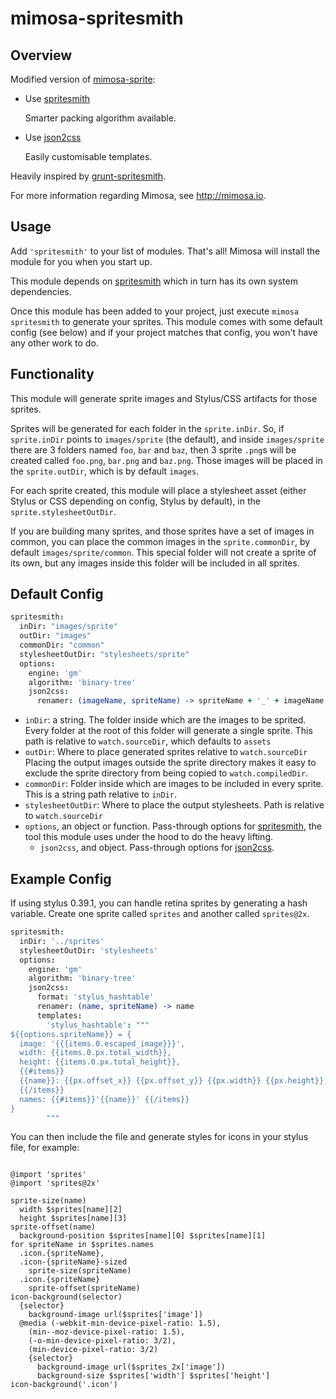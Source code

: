 mimosa-spritesmith
===========
## Overview

Modified version of [mimosa-sprite](https://github.com/dbashford/mimosa-sprite):

- Use [spritesmith](https://github.com/Ensighten/spritesmith)

  Smarter packing algorithm available.

- Use [json2css](https://github.com/twolfson/json2css)

  Easily customisable templates.

Heavily inspired by [grunt-spritesmith](https://github.com/Ensighten/grunt-spritesmith).

For more information regarding Mimosa, see http://mimosa.io.

## Usage

Add `'spritesmith'` to your list of modules.  That's all!  Mimosa will install the module for you when you start up.

This module depends on [spritesmith](https://github.com/Ensighten/spritesmith) which in turn has its own system dependencies.

Once this module has been added to your project, just execute `mimosa spritesmith` to generate your sprites.  This module comes with some default config (see below) and if your project matches that config, you won't have any other work to do.

## Functionality

This module will generate sprite images and Stylus/CSS artifacts for those sprites.

Sprites will be generated for each folder in the `sprite.inDir`. So, if `sprite.inDir` points to `images/sprite` (the default), and inside `images/sprite` there are 3 folders named `foo`, `bar` and `baz`, then 3 sprite `.png`s will be created called `foo.png`, `bar.png` and `baz.png`. Those images will be placed in the `sprite.outDir`, which is by default `images`.

For each sprite created, this module will place a stylesheet asset (either Stylus or CSS depending on config, Stylus by default), in the `sprite.stylesheetOutDir`.

If you are building many sprites, and those sprites have a set of images in common, you can place the common images in the `sprite.commonDir`, by default `images/sprite/common`.  This special folder will not create a sprite of its own, but any images inside this folder will be included in all sprites.

## Default Config

```coffee
spritesmith:
  inDir: "images/sprite"
  outDir: "images"
  commonDir: "common"
  stylesheetOutDir: "stylesheets/sprite"
  options:
    engine: 'gm'
    algorithm: 'binary-tree'
    json2css:
      renamer: (imageName, spriteName) -> spriteName + '_' + imageName
```

* `inDir`: a string. The folder inside which are the images to be sprited. Every folder at the root of this folder will generate a single sprite. This path is relative to `watch.sourceDir`, which defaults to `assets`
* `outDir`: Where to place generated sprites relative to `watch.sourceDir` Placing the output images outside the sprite directory makes it easy to exclude the sprite directory from being copied to `watch.compiledDir`.
* `commonDir`: Folder inside which are images to be included in every sprite. This is a string path relative to `inDir`.
* `stylesheetOutDir`: Where to place the output stylesheets. Path is relative to `watch.sourceDir`
* `options`, an object or function. Pass-through options for [spritesmith](https://github.com/Ensighten/spritesmith), the tool this module uses under the hood to do the heavy lifting.
  * `json2css`, and object. Pass-through options for [json2css](https://github.com/twolfson/json2css).

## Example Config

If using stylus 0.39.1, you can handle retina sprites by generating a hash
variable. Create one sprite called `sprites` and another called `sprites@2x`.

```coffee
spritesmith:
  inDir: '../sprites'
  stylesheetOutDir: 'stylesheets'
  options:
    engine: 'gm'
    algorithm: 'binary-tree'
    json2css:
      format: 'stylus_hashtable'
      renamer: (name, spriteName) -> name
      templates:
        'stylus_hashtable': """
${{options.spriteName}} = {
  image: '{{{items.0.escaped_image}}}',
  width: {{items.0.px.total_width}},
  height: {{items.0.px.total_height}},
  {{#items}}
  {{name}}: {{px.offset_x}} {{px.offset_y}} {{px.width}} {{px.height}},
  {{/items}}
  names: {{#items}}'{{name}}' {{/items}}
}
        """
```

You can then include the file and generate styles for icons in your stylus file, for example:

```

@import 'sprites'
@import 'sprites@2x'

sprite-size(name)
  width $sprites[name][2]
  height $sprites[name][3]
sprite-offset(name)
  background-position $sprites[name][0] $sprites[name][1]
for spriteName in $sprites.names
  .icon.{spriteName},
  .icon-{spriteName}-sized
    sprite-size(spriteName)
  .icon.{spriteName}
    sprite-offset(spriteName)
icon-background(selector)
  {selector}
    background-image url($sprites['image'])
  @media (-webkit-min-device-pixel-ratio: 1.5),
    (min--moz-device-pixel-ratio: 1.5),
    (-o-min-device-pixel-ratio: 3/2),
    (min-device-pixel-ratio: 3/2)
    {selector}
      background-image url($sprites_2x['image'])
      background-size $sprites['width'] $sprites['height']
icon-background('.icon')

```




